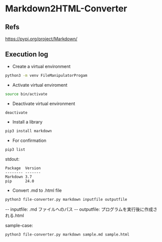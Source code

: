 # Markdown2HTML-Converter

## Refs

https://pypi.org/project/Markdown/

## Execution log

- Create a virtual environment

```zsh
python3 -m venv FileManipulatorProgam
```

- Activate virtual enviroment

```zsh
source bin/activate
```

- Deactivate virtual environment

```zsh
deactivate
```

- Install a library

```zsh
pip3 install markdown
```

- For confirmation

```zsh
pip3 list
```

stdout:

```
Package  Version
-------- -------
Markdown 3.7
pip      24.0
```

- Convert .md to .html file

```shell
python3 file-converter.py markdown inputfile outputfile
```

-- inputfile: .md ファイルへのパス
-- outputfile: プログラムを実行後に作成される.html

sample-case:

```zsh
python3 file-converter.py markdown sample.md sample.html
```
